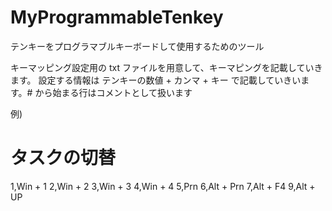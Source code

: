 # MyProgrammableTenkey
テンキーをプログラマブルキーボードして使用するためのツール

キーマッピング設定用の txt ファイルを用意して、キーマピングを記載していきます。
設定する情報は テンキーの数値 + カンマ + キー で記載していきいます。# から始まる行はコメントとして扱います

例)
# タスクの切替
1,Win + 1
2,Win + 2
3,Win + 3
4,Win + 4
5,Prn
6,Alt + Prn
7,Alt + F4
9,Alt + UP